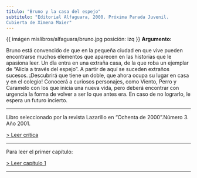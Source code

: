 ```yaml
---
titulo: "Bruno y la casa del espejo"
subtitulo: "Editorial Alfaguara, 2000. Próxima Parada Juvenil.Cubierta de Ximena Maier"
---
```

{{ imágen mislibros/alfaguara/bruno.jpg posición: izq }} **Argumento:**

Bruno está convencido de que en la pequeña ciudad en que vive pueden
encontrarse muchos elementos que aparecen en las historias que le apasiona
leer. Un día entra en una extraña casa, de la que roba un ejemplar de “Alicia
a través del espejo”. A partir de aquí se suceden extraños sucesos.
¡Descubrirá que tiene un doble, que ahora ocupa su lugar en casa y en el
colegio! Conocerá a curiosos personajes, como Viento, Perro y Caramelo con
los que inicia una nueva vida, pero deberá encontrar con urgencia la forma de
volver a ser lo que antes era. En caso de no lograrlo, le espera un futuro
incierto.

* * *

Libro seleccionado por la revista Lazarillo en “Ochenta de 2000”.Número 3.
Año 2001.

[> Leer crítica](http:/paraleer/critica-bruno)

* * *

Para leer el primer capítulo:

[> Leer capítulo 1](http:/paraleer/bruno-capitulo)

* * *
